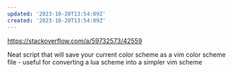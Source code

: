 ```yaml
---
updated: '2023-10-20T13:54:09Z'
created: '2023-10-20T13:54:09Z'
---
```

https://stackoverflow.com/a/59732573/42559

Neat script that will save your current color scheme as a vim color scheme file - useful for converting a lua scheme into a simpler vim scheme